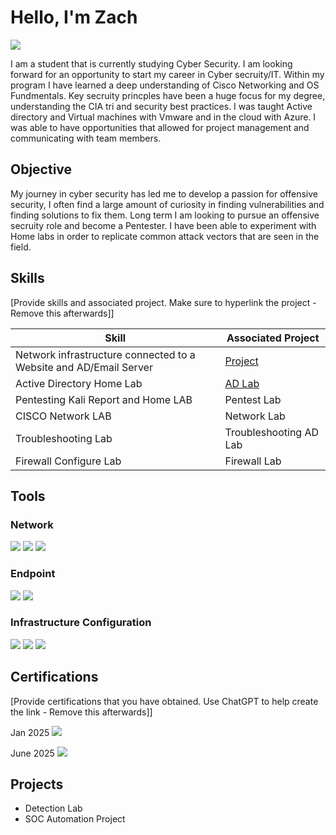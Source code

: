# Hello, I'm Zach
<a href="https://www.linkedin.com/in/zachary-johnston-b91998307?utm_source=share&utm_campaign=share_via&utm_content=profile&utm_medium=ios_app"><img src="https://img.shields.io/badge/-LinkedIn-0072b1?&style=for-the-badge&logo=linkedin&logoColor=white" /></a>


I am a student that is currently studying Cyber Security. I am looking forward for an opportunity to start my career in Cyber secruity/IT. Within my program I have learned a deep understanding of Cisco Networking and OS Fundmentals. Key secruity princples have been a huge focus for my degree, understanding the CIA tri and security best practices. I was taught Active directory and Virtual machines with Vmware and in the cloud with Azure.  I was able to have opportunities that allowed for project management and communicating with team members. 

## Objective


My journey in cyber security has led me to develop a passion for offensive security, I often find a large amount of curiosity in finding vulnerabilities and finding solutions to fix them. Long term I am looking to pursue an offensive secruity role and become a Pentester. I have been able to experiment with Home labs in order to replicate common attack vectors that are seen in the field. 

## Skills
[Provide skills and associated project. Make sure to hyperlink the project - Remove this afterwards]]

| Skill                                         | Associated Project         |
|-----------------------------------------------|----------------------------|
| Network infrastructure connected to a Website and AD/Email Server        | <a href="https://google.com">Project</a>|
| Active Directory Home Lab | <a href="https://google.com">AD Lab</a>|
| Pentesting Kali Report and Home LAB| Pentest Lab|
| CISCO Network LAB     | Network Lab|
| Troubleshooting Lab| Troubleshooting AD Lab|
| Firewall Configure Lab| Firewall Lab|

## Tools

### Network
<div>
    <img src="https://img.shields.io/badge/-Wireshark-1679A7?&style=for-the-badge&logo=Wireshark&logoColor=white" />
    <img src="https://img.shields.io/badge/-nMap-EF3B2D?&style=for-the-badge&logo=Suricata&logoColor=white" />
    <img src="https://img.shields.io/badge/-Metasploit-777BB4?&style=for-the-badge&logo=Zeek&logoColor=white" />
</div>

### Endpoint
<div>
    <img src="https://img.shields.io/badge/-Microsoft_Defender_for_Endpoint-00A4EF?&style=for-the-badge&logo=Microsoft&logoColor=white" />
    <img src="https://img.shields.io/badge/-Velociraptor-4B275F?&style=for-the-badge&logo=Velociraptor&logoColor=white" />
</div>

### Infrastructure Configuration
<div>
    <img src="https://img.shields.io/badge/-Active Directory-0078D4?&style=for-the-badge&logo=Microsoft&logoColor=white" />
    <img src="https://img.shields.io/badge/-Splunk-000000?&style=for-the-badge&logo=Splunk&logoColor=white" />
    <img src="https://img.shields.io/badge/-Elastic-005571?&style=for-the-badge&logo=Elastic&logoColor=white" />
</div>

## Certifications
[Provide certifications that you have obtained. Use ChatGPT to help create the link - Remove this afterwards]]
<div>
Jan 2025 <img src="https://img.shields.io/badge/-Security%2B-FF0000?&style=for-the-badge&logo=CompTIA&logoColor=white" />
    
June 2025 <img src="https://img.shields.io/badge/-CCNA-0066CC?&style=for-the-badge&logo=cisco&logoColor=white" />
</div>

## Projects
- Detection Lab
- SOC Automation Project
